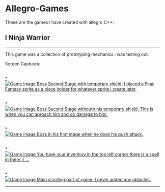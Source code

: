 Allegro-Games
=============

These are the games I have created with allegro C++:

## I Ninja Warrior
***

<p>
This game was a collection of prototyping mechanics i was testing out.

Screen Captures:
</p>

<p><br/><a href="http://imgur.com/cqmsF6e">
* <br/><img src="http://imgur.com/cqmsF6e.jpg" alt="Game Image">
Boss Second Stage with temporary shield. I placed a Final Fantasy sprite as a place holder for whatever sprite i create later.
</p></a>

<p><br/><a href="http://imgur.com/Jiq1b1Q.jpg">
* <br/><img src="http://imgur.com/Jiq1b1Q.jpg" alt="Game Image">
Boss Second Stage withouth his temporary shield, This is when you can aproach him and do damage to him.
</p></a>

<p><br/><a href="http://imgur.com/PHi7LuL.jpg">
* <br/><img src="http://imgur.com/PHi7LuL.jpg" alt="Game Image">
Boss in his first stage when he does his push attack.
</p></a>

<p><br/><a href="http://imgur.com/dnvquZV.jpg">
* <br/><img src="http://imgur.com/dnvquZV.jpg" alt="Game Image">
You have your inventory in the top left corner there is a spell in there :) ...
</p></a>

<p><br/><a href="http://imgur.com/IIH6GjG.jpg">
* <br/><img src="http://imgur.com/IIH6GjG.jpg" alt="Game Image">
Main scrolling part of game. I never added any obtacles.
</p></a>

***

